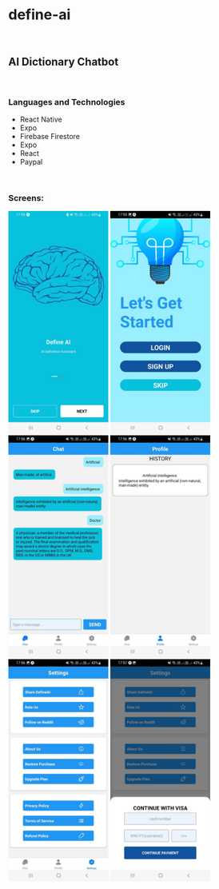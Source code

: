 # d e f i n e - a i 
 
<br /> 
## AI Dictionary Chatbot
<br />

### Languages and Technologies
- React Native
- Expo
- Firebase Firestore
- Expo
- React
- Paypal
<br />

### Screens:

<div class="responsive-images">
<img  width="200px" alt="kibet"  src="./assets/splash_screen.jpg" />
<img  width="200px" alt="kibet"  src="./assets/start_screen.jpg" />
<img  width="200px" alt="kibet"  src="./assets/main_screen.jpg" />
<img  width="200px" alt="kibet"  src="./assets/profile_screen.jpg" />
<img  width="200px" alt="kibet"  src="./assets/settings_screen.jpg" />
<img  width="200px" alt="kibet"  src="./assets/subscribe_screen.jpg" />
</div>
